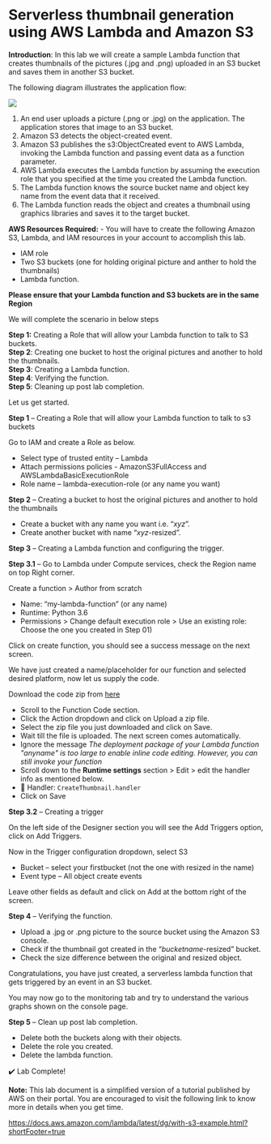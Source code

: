 # Serverless thumbnail generation using AWS Lambda and Amazon S3

**Introduction**: In this lab we will create a sample Lambda function that creates thumbnails of
the pictures (.jpg and .png) uploaded in an S3 bucket and saves them in another S3 bucket.

The following diagram illustrates the application flow:

![](https://github.com/ashydv/aws-labs/blob/master/images/lambda.PNG)

1. An end user uploads a picture (.png or .jpg) on the application. The application stores that image to an S3 bucket.
2. Amazon S3 detects the object-created event.
3. Amazon S3 publishes the s3:ObjectCreated event to AWS Lambda, invoking the Lambda function and passing event data as a function parameter.
4. AWS Lambda executes the Lambda function by assuming the execution role that you specified at the time you created the Lambda function.
5. The Lambda function knows the source bucket name and object key name from the event data that it received.
6. The Lambda function reads the object and creates a thumbnail using graphics libraries and saves it to the target bucket.

**AWS Resources Required:** - You will have to create the following Amazon S3, Lambda, and IAM
    resources in your account to accomplish this lab.

- IAM role
- Two S3 buckets (one for holding original picture and anther to hold the thumbnails)
- Lambda function.

**Please ensure that your Lambda function and S3 buckets are in the same Region**

We will complete the scenario in below steps

**Step 1:** Creating a Role that will allow your Lambda function to talk to S3 buckets.  
**Step 2**: Creating one bucket to host the original pictures and another to hold the thumbnails.  
**Step 3**: Creating a Lambda function.  
**Step 4**: Verifying the function.  
**Step 5**: Cleaning up post lab completion.

Let us get started.

**Step 1** – Creating a Role that will allow your Lambda function to talk to s3 buckets

Go to IAM and create a Role as below.

- Select type of trusted entity – Lambda
- Attach permissions policies - AmazonS3FullAccess and AWSLambdaBasicExecutionRole
- Role name – lambda-execution-role (or any name you want)

**Step 2** – Creating a bucket to host the original pictures and another to hold the thumbnails

- Create a bucket with any name you want i.e. “_xyz_”.
- Create another bucket with name “_xyz_-resized”.

**Step 3** – Creating a Lambda function and configuring the trigger.

**Step 3.1** – Go to Lambda under Compute services, check the Region name on top Right corner.

Create a function > Author from scratch

- Name: “my-lambda-function” (or any name)
- Runtime: Python 3.6
- Permissions > Change default execution role > Use an existing role: Choose the one you created in Step 01)

Click on create function, you should see a success message on the next screen.

We have just created a name/placeholder for our function and selected desired platform, now let us supply the code.

Download the code zip from [here](https://github.com/ashydv/ThumbnailCreation/raw/master/CreateThumbnail.zip)  

- Scroll to the Function Code section.
- Click the Action dropdown and click on Upload a zip file.
- Select the zip file you just downloaded and click on Save.
- Wait till the file is uploaded. The next screen comes automatically.
- Ignore the message _The deployment package of your Lambda function "anyname" is too large to enable inline code editing. However, you can still invoke your function_
- Scroll down to the **Runtime settings** section > Edit > edit the handler info as mentioned below.
- :key: Handler: `CreateThumbnail.handler`
- Click on Save

**Step 3.2** – Creating a trigger

On the left side of the Designer section you will see the Add Triggers option, click on Add Triggers.

Now in the Trigger configuration dropdown, select S3

- Bucket – select your firstbucket (not the one with resized in the name)
- Event type – All object create events

Leave other fields as default and click on Add at the bottom right of the screen.

**Step 4** – Verifying the function.

- Upload a .jpg or .png picture to the source bucket using the Amazon S3 console.
- Check if the thumbnail got created in the “_bucketname_-resized” bucket.
- Check the size difference between the original and resized object.

Congratulations, you have just created, a serverless lambda function that gets triggered by an event in an S3 bucket.

You may now go to the monitoring tab and try to understand the various graphs shown on the console page.

**Step 5** – Clean up post lab completion.

- Delete both the buckets along with their objects.
- Delete the role you created.
- Delete the lambda function.

✔️ Lab Complete!

**Note:** This lab document is a simplified version of a tutorial published by AWS on their portal. You are encouraged to visit the following link to know more in details when you get time.

<https://docs.aws.amazon.com/lambda/latest/dg/with-s3-example.html?shortFooter=true>
